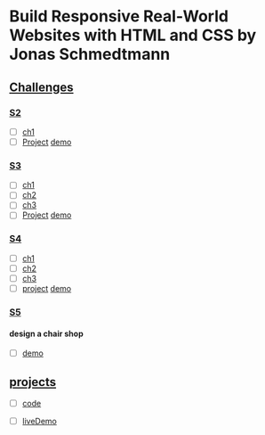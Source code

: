 # Build Responsive Real-World Websites with HTML and CSS by Jonas Schmedtmann

##  [Challenges](./Challenges)

### [S2](./Challenges/02-HTML-Fundamentals)
- [ ] [ch1](./Challenges/02-HTML-Fundamentals/challange/ch1)
- [ ] [Project](./Challenges/02-HTML-Fundamentals/challange/ch1) [demo](https://codemagazine-pr1.netlify.app) 
### [S3](./Challenges/03-CSS-Fundamentals)
- [ ] [ch1](./Challenges/03-CSS-Fundamentals/ch/s3ch1)
- [ ] [ch2](./Challenges/03-CSS-Fundamentals/ch/s3ch2)
- [ ] [ch3](./Challenges/03-CSS-Fundamentals/ch/s3ch3)
- [ ] [Project](./Challenges/03-CSS-Fundamentals/pr) [demo](https://codemagazinev2.netlify.app) 
### [S4](./Challenges/04-CSS-Layouts)
- [ ] [ch1](./Challenges/04-CSS-Layouts/ch/s4ch1)
- [ ] [ch2](./Challenges/04-CSS-Layouts/ch/s4ch2)
- [ ] [ch3](./Challenges/04-CSS-Layouts/ch/s4ch3)
- [ ] [project](./Challenges/04-CSS-Layouts/pr) [demo](https://codemagazinev3.netlify.app)
### [S5](./Challenges/05-Design/)
#### design a chair shop 
- [ ] [demo](https://chairdesignshop.netlify.app/)

## [projects](./Projects)
- [ ] [code](./Projects/Omnifood/code)
- [ ] [liveDemo](https://ominofood-anes.netlify.app/) 

